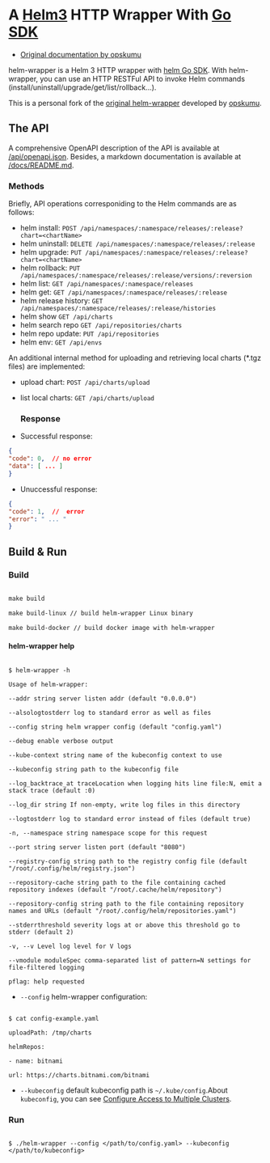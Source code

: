 
# A [Helm3](https://github.com/helm/helm) HTTP Wrapper With [Go SDK](https://helm.sh/docs/topics/advanced/#go-sdk)


+ [Original documentation by opskumu](README.old.md)

helm-wrapper is a Helm 3 HTTP wrapper with [helm Go SDK](https://helm.sh/docs/topics/advanced/#go-sdk).
With helm-wrapper, you can use an HTTP RESTFul API to invoke Helm commands (install/uninstall/upgrade/get/list/rollback...).

This is a personal fork of the [original helm-wrapper](https://github.com/opskumu/helm-wrapper) developed by [opskumu](https://github.com/opskumu).

## The API

A comprehensive OpenAPI description of the API is available at  [/api/openapi.json](/api/openapi.json).
Besides, a markdown documentation is available at [/docs/README.md](/docs/README.md).

### Methods
Briefly, API operations corresponiding to the Helm commands are as follows:

+ helm install: `POST /api/namespaces/:namespace/releases/:release?chart=<chartName>`
+ helm uninstall: `DELETE /api/namespaces/:namespace/releases/:release`
+ helm upgrade: `PUT /api/namespaces/:namespace/releases/:release?chart=<chartName>`
+ helm rollback: `PUT /api/namespaces/:namespace/releases/:release/versions/:reversion`
+ helm list: `GET /api/namespaces/:namespace/releases`
+ helm get: `GET /api/namespaces/:namespace/releases/:release`
+ helm release history: `GET /api/namespaces/:namespace/releases/:release/histories`
+ helm show `GET /api/charts`
+ helm search repo `GET /api/repositories/charts`
+ helm repo update: `PUT /api/repositories`
+ helm env: `GET /api/envs` 

An additional internal method for uploading and retrieving local charts (*.tgz files) are implemented:
+ upload chart:  `POST /api/charts/upload`
+ list local charts: `GET /api/charts/upload`


  ### Response

+ Successful response: 
``` json
{
"code": 0,  // no error
"data": [ ... ]
}
```

+ Unuccessful response: 
``` json
{
"code": 1,  //  error
"error": " ... "
}
```
    

## Build & Run

  
### Build

``` Makefile

make build

make build-linux // build helm-wrapper Linux binary

make build-docker // build docker image with helm-wrapper
```

#### helm-wrapper help

``` 

$ helm-wrapper -h

Usage of helm-wrapper:

--addr string server listen addr (default "0.0.0.0")

--alsologtostderr log to standard error as well as files

--config string helm wrapper config (default "config.yaml")

--debug enable verbose output

--kube-context string name of the kubeconfig context to use

--kubeconfig string path to the kubeconfig file

--log_backtrace_at traceLocation when logging hits line file:N, emit a stack trace (default :0)

--log_dir string If non-empty, write log files in this directory

--logtostderr log to standard error instead of files (default true)

-n, --namespace string namespace scope for this request

--port string server listen port (default "8080")

--registry-config string path to the registry config file (default "/root/.config/helm/registry.json")

--repository-cache string path to the file containing cached repository indexes (default "/root/.cache/helm/repository")

--repository-config string path to the file containing repository names and URLs (default "/root/.config/helm/repositories.yaml")

--stderrthreshold severity logs at or above this threshold go to stderr (default 2)

-v, --v Level log level for V logs

--vmodule moduleSpec comma-separated list of pattern=N settings for file-filtered logging

pflag: help requested

```

  

+  `--config` helm-wrapper configuration:

  

```

$ cat config-example.yaml

uploadPath: /tmp/charts

helmRepos:

- name: bitnami

url: https://charts.bitnami.com/bitnami

```

  

+  `--kubeconfig` default kubeconfig path is `~/.kube/config`.About `kubeconfig`, you can see [Configure Access to Multiple Clusters](https://kubernetes.io/docs/tasks/access-application-cluster/configure-access-multiple-clusters/).

  

### Run

  

```

$ ./helm-wrapper --config </path/to/config.yaml> --kubeconfig </path/to/kubeconfig>

```